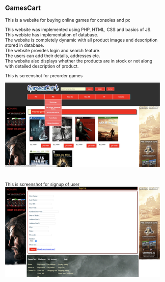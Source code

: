 <h2> GamesCart </h2>
This is a website for buying online games for consoles and pc
<br>

This website was implemented using PHP, HTML, CSS and basics of JS.
<br>
This webiste has implementation of database.
<br>
The website is completely dynamic with all product images and description stored in database.
<br>
The website provides login and search feature.
<br>
The users can add their details, addresses etc. 
<br>
The website also displays whether the products are in stock or not along with detailed description of product.

This is screenshot for preorder games 

![alt text](https://github.com/shardik95/GamesCart/blob/master/Screen%20Shot%202018-01-07%20at%2011.15.45%20PM.png "This is a webpage for  pre-order games")

<br>

This is screenshot for signup of user
![alt text](https://github.com/shardik95/GamesCart/blob/master/Screen%20Shot%202018-01-07%20at%2011.25.47%20PM.png "This is a webpage for  pre-order games")

